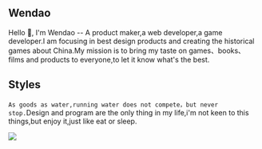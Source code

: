 ## Wendao

Hello 👋, I'm Wendao -- A product maker,a web developer,a game developer.I am focusing in best design products and creating the historical games about China.My mission is to bring my taste on games、books、films and products to everyone,to let it know what's the best.

## Styles

`As goods as water,running water does not compete，but never stop.`Design and program are the only thing in my life,i'm not keen to this things,but enjoy it,just like eat or sleep.

<img 
align="center"
src="https://github-readme-stats.vercel.app/api?username=matrixage&show_icons=true&icon_color=0366d6&text_color=24292e&bg_color=ffffff&hide_title=true" 
/>
